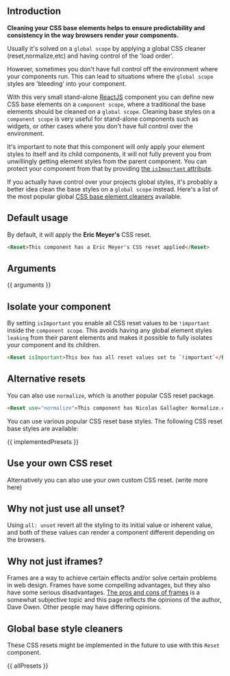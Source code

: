 ## Introduction

**Cleaning your CSS base elements helps to ensure predictability and consistency in the way browsers render your components.**

Usually it's solved on a `global scope` by applying a global CSS cleaner (reset,normalize,etc) and having control of the 'load order'.

However, sometimes you don't have full control off the environment where your components run. This can lead to situations where the `global scope` styles are 'bleeding' into your component.

With this very small stand-alone [ReactJS](https://reactjs.org/) component you can define new CSS base elements on a `component scope`, where a traditional the base elements should be cleaned on a `global scope`. Cleaning base styles on a `component scope` is very useful for stand-alone components such as widgets, or other cases where you don't have full control over the environment.

It's important to note that this component will only apply your element styles to itself and its child components, it will not fully prevent you from unwillingly getting element styles from the parent component. You can protect your component from that by providing [the `isImportant` attribute](#-isolate-your-component).

If you actually have control over your projects global styles, it's probably a better idea clean the base styles on a `global scope` instead. Here's a list of the most popular global [CSS base element cleaners](#-global-base-style-cleaners) available.

## Default usage

By default, it will apply the __Eric Meyer's__ CSS reset.

```html
<Reset>This component has a Eric Meyer's CSS reset applied</Reset>
```

## Arguments

{{ arguments }}

## Isolate your component

By setting `isImportant` you enable all CSS reset values to be `!important` inside the `component scope`. This avoids having any global element styles `leaking` from their parent elements and makes it possible to fully isolates your component and its children.

```html
<Reset isImportant>This box has all reset values set to `!important`</Reset>
```

## Alternative resets

You can also use `normalize`, which is another popular CSS reset package.

```html
<Reset use="normalize">This component has Nicolas Gallagher Normalize.css applied</Reset>
```

You can use various popular CSS reset base styles. The following CSS reset base styles are available:

{{ implementedPresets }}

## Use your own CSS reset

Alternatively you can also use your own custom CSS reset. (write more here)

## Why not just use all unset?

Using `all: unset` revert all the styling to its initial value or inherent value, and both of these values can render a component different depending on the browsers.

## Why not just iframes?

Frames are a way to achieve certain effects and/or solve certain problems in web design. Frames have some compelling advantages, but they also have some serious disadvantages. [The pros and cons of frames](https://www.mediacollege.com/internet/html/frames/pros-cons.html) is a somewhat subjective topic and this page reflects the opinions of the author, Dave Owen. Other people may have differing opinions.

## Global base style cleaners

These CSS resets might be implemented in the future to use with this `Reset` component.

{{ allPresets }}
